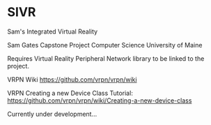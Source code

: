 # SIVR
Sam's Integrated Virtual Reality

Sam Gates Capstone Project
Computer Science
University of Maine

Requires Virtual Reality Peripheral Network library to be linked to the project.

VRPN Wiki
https://github.com/vrpn/vrpn/wiki

VRPN Creating a new Device Class Tutorial:
https://github.com/vrpn/vrpn/wiki/Creating-a-new-device-class

Currently under development...
